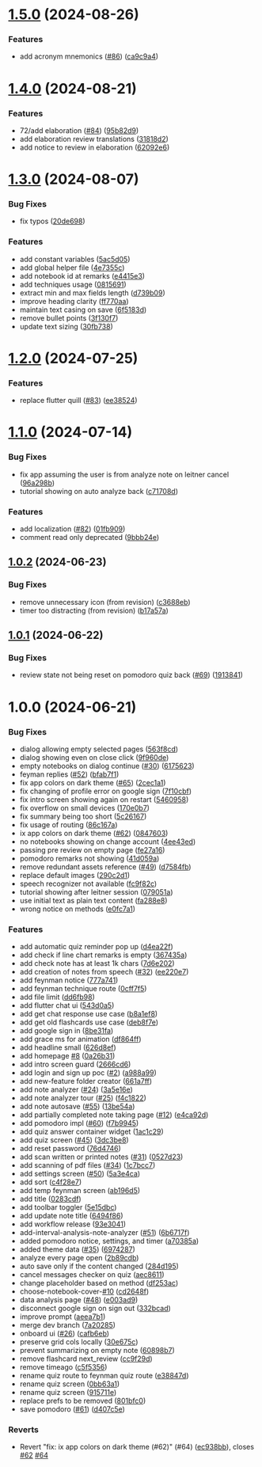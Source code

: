 # [1.5.0](https://github.com/Jiseeeh/u-do-note/compare/v1.4.0...v1.5.0) (2024-08-26)


### Features

* add acronym mnemonics ([#86](https://github.com/Jiseeeh/u-do-note/issues/86)) ([ca9c9a4](https://github.com/Jiseeeh/u-do-note/commit/ca9c9a470fb9f4551a1cd5aef9ff80bacf70ba2b))

# [1.4.0](https://github.com/Jiseeeh/u-do-note/compare/v1.3.0...v1.4.0) (2024-08-21)


### Features

* 72/add elaboration ([#84](https://github.com/Jiseeeh/u-do-note/issues/84)) ([95b82d9](https://github.com/Jiseeeh/u-do-note/commit/95b82d9bb960835e33da8d9e4ce6a80dbc1f560c))
* add elaboration review translations ([31818d2](https://github.com/Jiseeeh/u-do-note/commit/31818d210e9dc1c56aa64e27ab605a8ca7e53d00))
* add notice to review in elaboration ([62092e6](https://github.com/Jiseeeh/u-do-note/commit/62092e6cc90cbf6ffed03416ad2f0d78b7b6f006))

# [1.3.0](https://github.com/Jiseeeh/u-do-note/compare/v1.2.0...v1.3.0) (2024-08-07)


### Bug Fixes

* fix typos ([20de698](https://github.com/Jiseeeh/u-do-note/commit/20de698dda747c9370e0b186e01d7a20be6e4cd2))


### Features

* add constant variables ([5ac5d05](https://github.com/Jiseeeh/u-do-note/commit/5ac5d05144a7b1879c25f1a8c37202f210a108ea))
* add global helper file ([4e7355c](https://github.com/Jiseeeh/u-do-note/commit/4e7355c19347374fd02be54664362cdd10c8c43f))
* add notebook id at remarks ([e4415e3](https://github.com/Jiseeeh/u-do-note/commit/e4415e39753ccae74b93de74302b314654a077b6))
* add techniques usage ([0815691](https://github.com/Jiseeeh/u-do-note/commit/081569124cc1df189ead6a683b29782dc4085e6b))
* extract min and max fields length ([d739b09](https://github.com/Jiseeeh/u-do-note/commit/d739b09521a7cdf4fa959a428f4576b66be42c3a))
* improve heading clarity ([ff770aa](https://github.com/Jiseeeh/u-do-note/commit/ff770aab9e2203229a2187cf03d6efb3d1a3a9f8))
* maintain text casing on save ([6f5183d](https://github.com/Jiseeeh/u-do-note/commit/6f5183d624b7653b8a0456b6d6ed9cb40ca6ca00))
* remove bullet points ([3f130f7](https://github.com/Jiseeeh/u-do-note/commit/3f130f7877735bde19580cd7dfceb9d8e1482d7e))
* update text sizing ([30fb738](https://github.com/Jiseeeh/u-do-note/commit/30fb738a447a572c08a3afe430943961f5443499))

# [1.2.0](https://github.com/Jiseeeh/u-do-note/compare/v1.1.0...v1.2.0) (2024-07-25)


### Features

* replace flutter quill ([#83](https://github.com/Jiseeeh/u-do-note/issues/83)) ([ee38524](https://github.com/Jiseeeh/u-do-note/commit/ee38524ccd3ed421bdb43b4b9fb59f074bd1b46a))

# [1.1.0](https://github.com/Jiseeeh/u-do-note/compare/v1.0.2...v1.1.0) (2024-07-14)


### Bug Fixes

* fix app assuming the user is from analyze note on leitner cancel ([96a298b](https://github.com/Jiseeeh/u-do-note/commit/96a298bb64f42c7fb14994c3be9da8170f74e1e4))
* tutorial showing on auto analyze back ([c71708d](https://github.com/Jiseeeh/u-do-note/commit/c71708d4a610f528e76344adf11a01f8cd7782fa))


### Features

* add localization ([#82](https://github.com/Jiseeeh/u-do-note/issues/82)) ([01fb909](https://github.com/Jiseeeh/u-do-note/commit/01fb909220bb3267c307f1e7c80a565cd9a345db))
* comment read only deprecated ([9bbb24e](https://github.com/Jiseeeh/u-do-note/commit/9bbb24e1366336ba1bb9546bbb43ea47c9d5062f))

## [1.0.2](https://github.com/Jiseeeh/u-do-note/compare/v1.0.1...v1.0.2) (2024-06-23)


### Bug Fixes

* remove unnecessary icon (from revision) ([c3688eb](https://github.com/Jiseeeh/u-do-note/commit/c3688ebe7069c68fc81507688e72ae0bd4e45a6d))
* timer too distracting (from revision) ([b17a57a](https://github.com/Jiseeeh/u-do-note/commit/b17a57aaf9e8753b4bb3ec404dc349811bff1c82))

## [1.0.1](https://github.com/Jiseeeh/u-do-note/compare/v1.0.0...v1.0.1) (2024-06-22)


### Bug Fixes

* review state not being reset on pomodoro quiz back ([#69](https://github.com/Jiseeeh/u-do-note/issues/69)) ([1913841](https://github.com/Jiseeeh/u-do-note/commit/1913841030c4adcbe817b40abaccef510f8e490e))

# 1.0.0 (2024-06-21)


### Bug Fixes

* dialog allowing empty selected pages ([563f8cd](https://github.com/Jiseeeh/u-do-note/commit/563f8cd54784a6948d1b8ac9e47d689390354c4a))
* dialog showing even on close click ([9f960de](https://github.com/Jiseeeh/u-do-note/commit/9f960de0bc3dde838f05691380b8fba51424267a))
* empty notebooks on dialog continue ([#30](https://github.com/Jiseeeh/u-do-note/issues/30)) ([6175623](https://github.com/Jiseeeh/u-do-note/commit/61756234a6197149abf5968ca0f5537205632d1f))
* feyman replies ([#52](https://github.com/Jiseeeh/u-do-note/issues/52)) ([bfab7f1](https://github.com/Jiseeeh/u-do-note/commit/bfab7f19ba6c777cb6e304f6fc9f05e981a10c31))
* fix app colors on dark theme ([#65](https://github.com/Jiseeeh/u-do-note/issues/65)) ([2cec1a1](https://github.com/Jiseeeh/u-do-note/commit/2cec1a11571561b276e1f2f29cf320a2f696eedd))
* fix changing of profile error on google sign ([7f10cbf](https://github.com/Jiseeeh/u-do-note/commit/7f10cbfbdb49206d416b62252375f1ef3f2489b4))
* fix intro screen showing again on restart ([5460958](https://github.com/Jiseeeh/u-do-note/commit/5460958f40a1584a3a9f9fe435eb05e761b90707))
* fix overflow on small devices ([170e0b7](https://github.com/Jiseeeh/u-do-note/commit/170e0b780220a1deb64b2ceb6e7c46d27366d65a))
* fix summary being too short ([5c26167](https://github.com/Jiseeeh/u-do-note/commit/5c26167f2463fba9c5001bd6c2fd18301718ab94))
* fix usage of routing ([86c167a](https://github.com/Jiseeeh/u-do-note/commit/86c167aed5d83afd33a0b68c85a9eb65c07a0c5c))
* ix app colors on dark theme ([#62](https://github.com/Jiseeeh/u-do-note/issues/62)) ([0847603](https://github.com/Jiseeeh/u-do-note/commit/0847603f1f8c6cf50f0dcb1c676969a330fbd639))
* no notebooks showing on change account ([4ee43ed](https://github.com/Jiseeeh/u-do-note/commit/4ee43ed79f5680f86be398c3d68d146f605e2322))
* passing pre review on empty page ([fe27a16](https://github.com/Jiseeeh/u-do-note/commit/fe27a1694b81cb86735215dd599e38a32a9791f6))
* pomodoro remarks not showing ([41d059a](https://github.com/Jiseeeh/u-do-note/commit/41d059a34cc25da232fbdbec04ad4472260d151a))
* remove redundant assets reference ([#49](https://github.com/Jiseeeh/u-do-note/issues/49)) ([d7584fb](https://github.com/Jiseeeh/u-do-note/commit/d7584fbc4902aa642d0aedc9ac61c74e22c700a6))
* replace default images ([290c2d1](https://github.com/Jiseeeh/u-do-note/commit/290c2d16bf77475ab8fc4e326a6723c0b80dc23f))
* speech recognizer not available ([fc9f82c](https://github.com/Jiseeeh/u-do-note/commit/fc9f82c63a644923ef5355e7bc260deedb85e81b))
* tutorial showing after leitner session ([079051a](https://github.com/Jiseeeh/u-do-note/commit/079051a23373999fc35e1d2218bbce68f2221386))
* use initial text as plain text content ([fa288e8](https://github.com/Jiseeeh/u-do-note/commit/fa288e83386efb19cd0318b0e1366c31f38fa35a))
* wrong notice on methods ([e0fc7a1](https://github.com/Jiseeeh/u-do-note/commit/e0fc7a1f95a9803608f2b539e5421bf9eacf3715))


### Features

* add automatic quiz reminder pop up ([d4ea22f](https://github.com/Jiseeeh/u-do-note/commit/d4ea22fdd6522867a47d4b711cb6e9113f486d35))
* add check if line chart remarks is empty ([367435a](https://github.com/Jiseeeh/u-do-note/commit/367435aabda27e4de8bd8df4dd266029a45ca630))
* add check note has at least 1k chars ([7d6e202](https://github.com/Jiseeeh/u-do-note/commit/7d6e20277e792a24f3111a9807b3c885e2dcd005))
* add creation of notes from speech ([#32](https://github.com/Jiseeeh/u-do-note/issues/32)) ([ee220e7](https://github.com/Jiseeeh/u-do-note/commit/ee220e75f0b266dc171e14b44290b2d6209618ed))
* add feynman notice ([777a741](https://github.com/Jiseeeh/u-do-note/commit/777a74125af1260ecd936631d3202c95b875d7b6))
* add feynman technique route ([0cff7f5](https://github.com/Jiseeeh/u-do-note/commit/0cff7f5a0bc58b1708ac5794ef139f92aea23883))
* add file limit ([dd6fb98](https://github.com/Jiseeeh/u-do-note/commit/dd6fb9891ab35bad92d22326df9998b4cba81adf))
* add flutter chat ui ([543d0a5](https://github.com/Jiseeeh/u-do-note/commit/543d0a56620900da8be0a92988df1ce671618c61))
* add get chat response use case ([b8a1ef8](https://github.com/Jiseeeh/u-do-note/commit/b8a1ef8412dcc2fe42a300f1049c98251a46cec0))
* add get old flashcards use case ([deb8f7e](https://github.com/Jiseeeh/u-do-note/commit/deb8f7e254a29b1d8585d1cf61dfdee13e4d1f8d))
* add google sign in ([8be31fa](https://github.com/Jiseeeh/u-do-note/commit/8be31fad60f7df48461715e74f8f8af88ccce4e9))
* add grace ms for animation ([df864ff](https://github.com/Jiseeeh/u-do-note/commit/df864fff8df392a9cde2e4464ce7e38079fb7401))
* add headline small ([626d8ef](https://github.com/Jiseeeh/u-do-note/commit/626d8ef63f75622fcab85f63c7c21ac2e23bad35))
* add homepage [#8](https://github.com/Jiseeeh/u-do-note/issues/8) ([0a26b31](https://github.com/Jiseeeh/u-do-note/commit/0a26b319302392f90bef9a70e12d6a6eb45d4dca))
* add intro screen guard ([2666cd6](https://github.com/Jiseeeh/u-do-note/commit/2666cd6abba41592d074c4402e0391d1434ba9ef))
* add login and sign up poc ([#2](https://github.com/Jiseeeh/u-do-note/issues/2)) ([a988a99](https://github.com/Jiseeeh/u-do-note/commit/a988a99027999100f54528852f28f49b5c91f639))
* add new-feature folder creator ([661a7ff](https://github.com/Jiseeeh/u-do-note/commit/661a7ffcd659ec5ae784067ce853901d41d7b309))
* add note analyzer ([#24](https://github.com/Jiseeeh/u-do-note/issues/24)) ([3a5e16e](https://github.com/Jiseeeh/u-do-note/commit/3a5e16e928a06620122d1e561bd3c04aa7b086eb))
* add note analyzer tour ([#25](https://github.com/Jiseeeh/u-do-note/issues/25)) ([f4c1822](https://github.com/Jiseeeh/u-do-note/commit/f4c18221011cb2644d7db1d1434eabe48603221a))
* add note autosave ([#55](https://github.com/Jiseeeh/u-do-note/issues/55)) ([13be54a](https://github.com/Jiseeeh/u-do-note/commit/13be54a267f6d5ff32d0ac86bd28a7731637a817))
* add partially completed note taking page ([#12](https://github.com/Jiseeeh/u-do-note/issues/12)) ([e4ca92d](https://github.com/Jiseeeh/u-do-note/commit/e4ca92d0a310e2514e50df4e69a691fe229b7364))
* add pomodoro impl ([#60](https://github.com/Jiseeeh/u-do-note/issues/60)) ([f7b9945](https://github.com/Jiseeeh/u-do-note/commit/f7b9945659d97e2e3a1e76887db6fdd2e49d4e4f))
* add quiz answer container widget ([1ac1c29](https://github.com/Jiseeeh/u-do-note/commit/1ac1c29cbb5ec56cb3f991a0ec01bb028cab51e6))
* add quiz screen ([#45](https://github.com/Jiseeeh/u-do-note/issues/45)) ([3dc3be8](https://github.com/Jiseeeh/u-do-note/commit/3dc3be883e364048dff0ee27d0d44f4413111dac))
* add reset password ([76d4746](https://github.com/Jiseeeh/u-do-note/commit/76d47461cdba5dfbe45a819cbb4d120067f7dbe6))
* add scan written or printed notes ([#31](https://github.com/Jiseeeh/u-do-note/issues/31)) ([0527d23](https://github.com/Jiseeeh/u-do-note/commit/0527d234046b515e1f1acef2986c13762e95a601))
* add scanning of pdf files ([#34](https://github.com/Jiseeeh/u-do-note/issues/34)) ([1c7bcc7](https://github.com/Jiseeeh/u-do-note/commit/1c7bcc7d30d9851a42a00cd4bb57a388c96794f8))
* add settings screen ([#50](https://github.com/Jiseeeh/u-do-note/issues/50)) ([5a3e4ca](https://github.com/Jiseeeh/u-do-note/commit/5a3e4ca10466aad24af15b82cc97d8811d798d19))
* add sort ([c4f28e7](https://github.com/Jiseeeh/u-do-note/commit/c4f28e753bd71f3ce90dfc8e4258899c96370145))
* add temp feynman screen ([ab196d5](https://github.com/Jiseeeh/u-do-note/commit/ab196d5518afb276a2de65e371a20011e8d9f926))
* add title ([0283cdf](https://github.com/Jiseeeh/u-do-note/commit/0283cdfadfb95af31a80bb0c6a1d7bf3beedb7b8))
* add toolbar toggler ([5e15dbc](https://github.com/Jiseeeh/u-do-note/commit/5e15dbce222257e6a2fa65f0e0f5f5995a7336e9))
* add update note title ([6494f86](https://github.com/Jiseeeh/u-do-note/commit/6494f86d04fac36e05c90c9d1c8c30ad578beaca))
* add workflow release ([93e3041](https://github.com/Jiseeeh/u-do-note/commit/93e30419bc80827b4c3cf17528f5cc14b2057502))
* add-interval-analysis-note-analyzer ([#51](https://github.com/Jiseeeh/u-do-note/issues/51)) ([6b6717f](https://github.com/Jiseeeh/u-do-note/commit/6b6717f3640c65d8418a4e1720635e40b16309cc))
* added pomodoro notice, settings, and timer ([a70385a](https://github.com/Jiseeeh/u-do-note/commit/a70385af5c3ae9455f09c2af601b1dcade266219))
* added theme data ([#35](https://github.com/Jiseeeh/u-do-note/issues/35)) ([6974287](https://github.com/Jiseeeh/u-do-note/commit/6974287e113c7cfafc83f4449e97642ac2a5a443))
* analyze every page open ([2b89cdb](https://github.com/Jiseeeh/u-do-note/commit/2b89cdb9140d555c46a9188a9c32cc7f323c0aea))
* auto save only if the content changed ([284d195](https://github.com/Jiseeeh/u-do-note/commit/284d195dcb684a9faaba4feee67c39a3aa6a3021))
* cancel messages checker on quiz ([aec8611](https://github.com/Jiseeeh/u-do-note/commit/aec86119c3a86cc2771d69ca44d1930c46cf3449))
* change placeholder based on method ([df253ac](https://github.com/Jiseeeh/u-do-note/commit/df253ac261dc88d59763a1587820b4055a06dd0d))
* choose-notebook-cover-[#10](https://github.com/Jiseeeh/u-do-note/issues/10) ([cd2648f](https://github.com/Jiseeeh/u-do-note/commit/cd2648f2b0d8e459f8be78988f91df40978540df))
* data analysis page ([#48](https://github.com/Jiseeeh/u-do-note/issues/48)) ([e003ad9](https://github.com/Jiseeeh/u-do-note/commit/e003ad97d33e04a5ea1e0f32d21450b220353c28))
* disconnect google sign on sign out ([332bcad](https://github.com/Jiseeeh/u-do-note/commit/332bcad0f24ab7a6580be1f3afb28acf65004705))
* improve prompt ([aeea7b1](https://github.com/Jiseeeh/u-do-note/commit/aeea7b1cfde89c369de53a430160fe774cd63229))
* merge dev branch ([7a20285](https://github.com/Jiseeeh/u-do-note/commit/7a20285170148b4a78217e99a7f647c7e1de686f))
* onboard ui ([#26](https://github.com/Jiseeeh/u-do-note/issues/26)) ([cafb6eb](https://github.com/Jiseeeh/u-do-note/commit/cafb6eb78f52eb65c642fab804b2e74011c6b2c0))
* preserve grid cols locally ([30e675c](https://github.com/Jiseeeh/u-do-note/commit/30e675c3c3394b77ec3265dab035a9996261b760))
* prevent summarizing on empty note ([60898b7](https://github.com/Jiseeeh/u-do-note/commit/60898b78708ec97a3220e612cc65963e35ad995d))
* remove flashcard next_review ([cc9f29d](https://github.com/Jiseeeh/u-do-note/commit/cc9f29dd49ceb4b3ffc27ddfec15a81ce85419f8))
* remove timeago ([c5f5356](https://github.com/Jiseeeh/u-do-note/commit/c5f5356aaa513411b2dc4c818090d29fdfee0887))
* rename quiz route to feynman quiz route ([e38847d](https://github.com/Jiseeeh/u-do-note/commit/e38847db07b65553c2f418fda5b56ee1401735e0))
* rename quiz screen ([0bb63a1](https://github.com/Jiseeeh/u-do-note/commit/0bb63a18bc4a1346bdeec1c920b95f13c4eca842))
* rename quiz screen ([915711e](https://github.com/Jiseeeh/u-do-note/commit/915711e519d0d455ef7e5cf20be9a88f86d4632c))
* replace prefs to be removed ([801bfc0](https://github.com/Jiseeeh/u-do-note/commit/801bfc0bb69c92d212c81c0e7d3f1ae92ad1c90c))
* save pomodoro ([#61](https://github.com/Jiseeeh/u-do-note/issues/61)) ([d407c5e](https://github.com/Jiseeeh/u-do-note/commit/d407c5e71de08ed246d63d809c9cbb43ba146161))


### Reverts

* Revert "fix: ix app colors on dark theme (#62)" (#64) ([ec938bb](https://github.com/Jiseeeh/u-do-note/commit/ec938bb313e5f32efc495a35d68f2ba7ce516262)), closes [#62](https://github.com/Jiseeeh/u-do-note/issues/62) [#64](https://github.com/Jiseeeh/u-do-note/issues/64)
